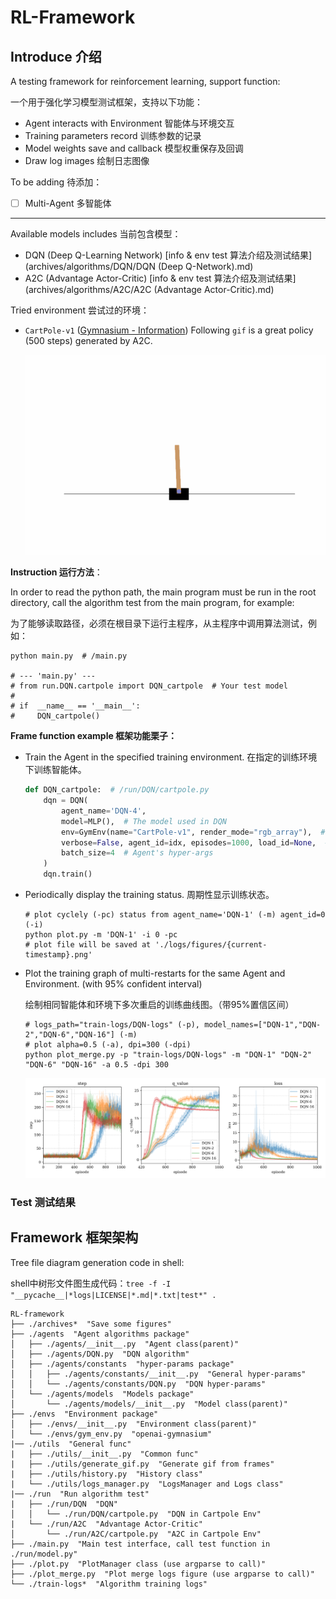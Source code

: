 # RL-Framework

## Introduce 介绍

A testing framework for reinforcement learning, support function:

一个用于强化学习模型测试框架，支持以下功能：

- Agent interacts with Environment 智能体与环境交互
- Training parameters record 训练参数的记录
- Model weights save and callback 模型权重保存及回调
- Draw log images 绘制日志图像

To be adding 待添加：

- [ ] Multi-Agent 多智能体

---

Available models includes 当前包含模型：

- DQN (Deep Q-Learning Network) [info & env test 算法介绍及测试结果](archives/algorithms/DQN/DQN (Deep Q-Network).md)
- A2C (Advantage Actor-Critic) [info & env test 算法介绍及测试结果](archives/algorithms/A2C/A2C (Advantage Actor-Critic).md)

Tried environment 尝试过的环境：

- `CartPole-v1` ([Gymnasium - Information](https://gymnasium.farama.org/environments/classic_control/cart_pole/)) Following `gif` is a great policy (500 steps) generated by A2C.

  ![A2C statble 500 step](archives/figures/A2C_stable_policy.gif)

**Instruction 运行方法**：

In order to read the python path, the main program must be run in the root directory, call the algorithm test from the main program, for example:

为了能够读取路径，必须在根目录下运行主程序，从主程序中调用算法测试，例如：

```shell
python main.py  # /main.py

# --- 'main.py' ---
# from run.DQN.cartpole import DQN_cartpole  # Your test model
# 
# if  __name__ == '__main__':
#     DQN_cartpole()
```

**Frame function example 框架功能栗子：**

- Train the Agent in the specified training environment. 在指定的训练环境下训练智能体。

  ```python
  def DQN_cartpole:  # /run/DQN/cartpole.py
      dqn = DQN(
          agent_name='DQN-4',
          model=MLP(),  # The model used in DQN
          env=GymEnv(name="CartPole-v1", render_mode="rgb_array"),  # Environment CartPole
          verbose=False, agent_id=idx, episodes=1000, load_id=None,  # extends Agent's attribs
          batch_size=4  # Agent's hyper-args
      )
      dqn.train()
  ```

- Periodically display the training status. 周期性显示训练状态。

  ```shell
  # plot cyclely (-pc) status from agent_name='DQN-1' (-m) agent_id=0 (-i)
  python plot.py -m 'DQN-1' -i 0 -pc
  # plot file will be saved at './logs/figures/{current-timestamp}.png'
  ```

- Plot the training graph of multi-restarts for the same Agent and Environment. (with 95% confident interval)

  绘制相同智能体和环境下多次重启的训练曲线图。（带95%置信区间）

  ```shell
  # logs_path="train-logs/DQN-logs" (-p), model_names=["DQN-1","DQN-2","DQN-6","DQN-16"] (-m)
  # plot alpha=0.5 (-a), dpi=300 (-dpi)
  python plot_merge.py -p "train-logs/DQN-logs" -m "DQN-1" "DQN-2" "DQN-6" "DQN-16" -a 0.5 -dpi 300
  ```

  ![DQN](archives/figures/DQN/cartpole/DQN-batch-1-2-6-16.png)


### Test 测试结果

## Framework 框架架构

Tree file diagram generation code in shell:

shell中树形文件图生成代码：`tree -f -I "__pycache__|*logs|LICENSE|*.md|*.txt|test*" .`

```shell
RL-framework
├── ./archives*  "Save some figures"
├── ./agents  "Agent algorithms package"
│   ├── ./agents/__init__.py  "Agent class(parent)"
│   ├── ./agents/DQN.py  "DQN algorithm"
│   ├── ./agents/constants  "hyper-params package"
│   │   ├── ./agents/constants/__init__.py  "General hyper-params"
│   │   └── ./agents/constants/DQN.py  "DQN hyper-params"
│   └── ./agents/models  "Models package"
│       └── ./agents/models/__init__.py  "Model class(parent)"
├── ./envs  "Environment package"
│   ├── ./envs/__init__.py  "Environment class(parent)"
│   └── ./envs/gym_env.py  "openai-gymnasium"
|── ./utils  "General func"
|	├── ./utils/__init__.py  "Common func"
|   ├── ./utils/generate_gif.py  "Generate gif from frames"
|   ├── ./utils/history.py  "History class"
|   └── ./utils/logs_manager.py  "LogsManager and Logs class"
|── ./run  "Run algorithm test"
|	├── ./run/DQN  "DQN"
│   │   └── ./run/DQN/cartpole.py  "DQN in Cartpole Env"
|   └── ./run/A2C  "Advantage Actor-Critic"
│       └── ./run/A2C/cartpole.py  "A2C in Cartpole Env"
├── ./main.py  "Main test interface, call test function in ./run/model.py"
├── ./plot.py  "PlotManager class (use argparse to call)"
├── ./plot_merge.py  "Plot merge logs figure (use argparse to call)"
└── ./train-logs*  "Algorithm training logs"
```


